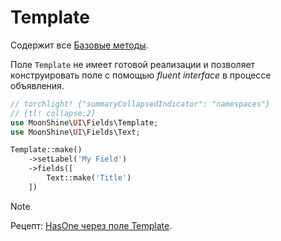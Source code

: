 # Template

Содержит все [Базовые методы](/docs/{{version}}/fields/basic-methods).

Поле `Template` не имеет готовой реализации и позволяет конструировать поле с помощью *fluent interface* в процессе объявления.

```php
// torchlight! {"summaryCollapsedIndicator": "namespaces"}
// [tl! collapse:2]
use MoonShine\UI\Fields\Template;
use MoonShine\UI\Fields\Text;

Template::make()
    ->setLabel('My Field')
    ->fields([
        Text::make('Title')
    ])
```

> [!NOTE]
> Рецепт: [HasOne через поле Template](/docs/{{version}}/recipes/template).
